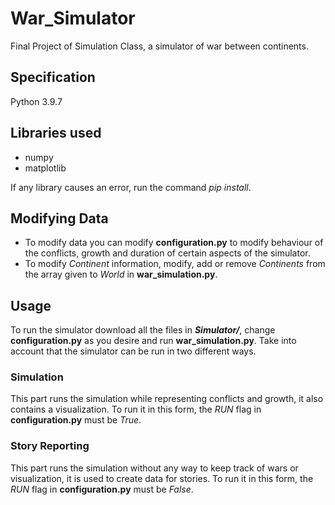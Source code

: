 # War_Simulator
Final Project of Simulation Class, a simulator of war between continents.

## Specification
Python 3.9.7

## Libraries used
* numpy
* matplotlib

If any library causes an error, run the command _pip install_.

## Modifying Data
* To modify data you can modify **configuration.py** to modify behaviour of the conflicts, growth and duration of certain aspects of the simulator.
* To modify _Continent_ information, modify, add or remove _Continents_ from the array given to _World_ in **war_simulation.py**.

## Usage
To run the simulator download all the files in **_Simulator/_**, change **configuration.py** as you desire and run **war_simulation.py**. Take into account that the simulator can be run in two different ways.

### Simulation
This part runs the simulation while representing conflicts and growth, it also contains a visualization.
To run it in this form, the _RUN_ flag in **configuration.py** must be _True_.

### Story Reporting
This part runs the simulation without any way to keep track of wars or visualization, it is used to create data for stories.
To run it in this form, the _RUN_ flag in **configuration.py** must be _False_.
